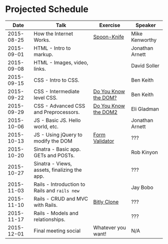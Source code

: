 # Projected Schedule

| Date       | Talk                                                 | Exercise                                                          | Speaker           |
|------------|------------------------------------------------------|-------------------------------------------------------------------|-------------------|
| 2015-08-25 | How the Internet Works.                              | [Spoon-Knife](https://github.com/CWDG/Spoon-Knife)                | Mike Kenworthy    |
| 2015-09-01 | HTML - Intro to markup.                              |                                                                   | Jonathan Arnett   |
| 2015-09-08 | HTML - Images, video, links.                         |                                                                   | David Soller      |
| 2015-09-15 | CSS - Intro to CSS.                                  |                                                                   | Ben Keith         |
| 2015-09-22 | CSS - Intermediate level CSS.                        | [Do You Know the DOM?](https://github.com/CWDG/DoYouKnowTheDOM)   | Ben Keith         |
| 2015-09-29 | CSS - Advanced CSS and Preprocessors.                | [Do You Know the DOM2](https://github.com/CWDG/DoYouKnowTheDom2)  | Eli Gladman       |
| 2015-10-06 | JS - Basic JS. Hello world, etc.                     |                                                                   | Jonathan Arnett   |
| 2015-10-13 | JS - Using jQuery to modify the DOM                  | [Form Validator](https://github.com/CWDG/FormValidator)           | ???               |
| 2015-10-20 | Sinatra - Basic app. GETs and POSTs.                 |                                                                   | Rob Kinyon        |
| 2015-10-27 | Sinatra - Views, assets, finalizing the app.         |                                                                   | ???               |
| 2015-11-03 | Rails - Introduction to Rails and `rails new`        |                                                                   | Jay Bobo          |
| 2015-11-10 | Rails - CRUD and MVC with Rails.                     | [Bitly Clone](https://github.com/CWDG/BitlyClone)                 | ???               |
| 2015-11-17 | Rails - Models and relationships.                    |                                                                   | ???               |
| 2015-12-01 | Final meeting social                                 | Whatever you want!                                                | N/A               |
